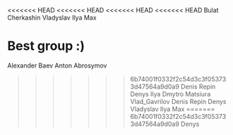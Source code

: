 <<<<<<< HEAD
<<<<<<< HEAD
<<<<<<< HEAD
<<<<<<< HEAD
Bulat Cherkashin
Vladyslav
Ilya
Max 
# Best group :)
Alexander Baev
Anton Abrosymov
>>>>>>> 6b74001f0332f2c54d3c3f053733d47564a9d0a9
Denis Repin
Denys
Ilya
Dmytro Matsiura
Vlad_Gavrilov
Denis Repin
Denys
Vladyslav
Ilya
Max 
=======
>>>>>>> 6b74001f0332f2c54d3c3f053733d47564a9d0a9
Denys

